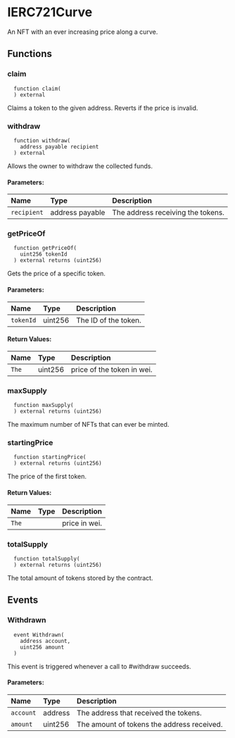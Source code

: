 # IERC721Curve

An NFT with an ever increasing price along a curve.



## Functions
### claim
```solidity
  function claim(
  ) external
```
Claims a token to the given address. Reverts if the price is invalid.



### withdraw
```solidity
  function withdraw(
    address payable recipient
  ) external
```
Allows the owner to withdraw the collected funds.


#### Parameters:
| Name | Type | Description                                                          |
| :--- | :--- | :------------------------------------------------------------------- |
|`recipient` | address payable | The address receiving the tokens.

### getPriceOf
```solidity
  function getPriceOf(
    uint256 tokenId
  ) external returns (uint256)
```
Gets the price of a specific token.


#### Parameters:
| Name | Type | Description                                                          |
| :--- | :--- | :------------------------------------------------------------------- |
|`tokenId` | uint256 | The ID of the token.

#### Return Values:
| Name                           | Type          | Description                                                                  |
| :----------------------------- | :------------ | :--------------------------------------------------------------------------- |
|`The`| uint256 | price of the token in wei.
### maxSupply
```solidity
  function maxSupply(
  ) external returns (uint256)
```
The maximum number of NFTs that can ever be minted.



### startingPrice
```solidity
  function startingPrice(
  ) external returns (uint256)
```
The price of the first token.



#### Return Values:
| Name                           | Type          | Description                                                                  |
| :----------------------------- | :------------ | :--------------------------------------------------------------------------- |
|`The`|  | price in wei.
### totalSupply
```solidity
  function totalSupply(
  ) external returns (uint256)
```
The total amount of tokens stored by the contract.



## Events
### Withdrawn
```solidity
  event Withdrawn(
    address account,
    uint256 amount
  )
```
This event is triggered whenever a call to #withdraw succeeds.


#### Parameters:
| Name                           | Type          | Description                                    |
| :----------------------------- | :------------ | :--------------------------------------------- |
|`account`| address | The address that received the tokens.
|`amount`| uint256 | The amount of tokens the address received.
